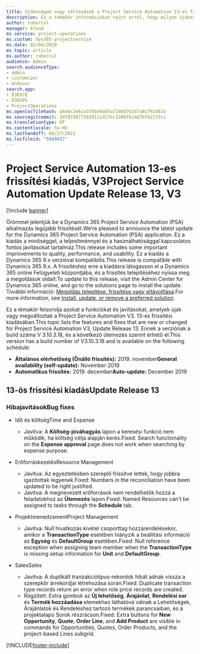 ```yaml
---
title: Újdonságok vagy változások a Project Service Automation 13-es frissítési kiadásának V3 változatában
description: Ez a témakör információkat nyújt arról, hogy milyen újdonságok és változások vannak a Project Service Automation 13-ös frissítési kiadásának V3 verziójában.
author: ruhercul
manager: kfend
ms.service: project-operations
ms.custom: dyn365-projectservice
ms.date: 02/04/2020
ms.topic: article
ms.author: ruhercul
audience: Admin
search.audienceType:
- admin
- customizer
- enduser
search.app:
- D365CE
- D365PS
- ProjectOperations
ms.openlocfilehash: a4ebc2e6ca3f6be0a05a7240d762d7a8cf92d81b
ms.sourcegitcommit: 3d78338773929121d17ec3386f6cb67bfb2272cc
ms.translationtype: HT
ms.contentlocale: hu-HU
ms.lasthandoff: 04/27/2021
ms.locfileid: "5949457"
---
```

# <a name="project-service-automation-update-release-13-v3"></a><span data-ttu-id="3851c-103">Project Service Automation 13-es frissítési kiadás, V3</span><span class="sxs-lookup"><span data-stu-id="3851c-103">Project Service Automation Update Release 13, V3</span></span>

[!include [banner](../includes/psa-now-project-operations.md)]

<span data-ttu-id="3851c-104">Örömmel jelentjük be a Dynamics 365 Project Service Automation (PSA) alkalmazás legújabb frissítését.</span><span class="sxs-lookup"><span data-stu-id="3851c-104">We’re pleased to announce the latest update for the Dynamics 365 Project Service Automation (PSA) application.</span></span> <span data-ttu-id="3851c-105">Ez a kiadás a minőséggel, a teljesítménnyel és a használhatósággal kapcsolatos fontos javításokat tartalmaz.</span><span class="sxs-lookup"><span data-stu-id="3851c-105">This release includes some important improvements to quality, performance, and usability.</span></span> <span data-ttu-id="3851c-106">Ez a kiadás a Dynamics 365 9.x verzióval kompatibilis.</span><span class="sxs-lookup"><span data-stu-id="3851c-106">This release is compatible with Dynamics 365 9.x.</span></span> <span data-ttu-id="3851c-107">A frissítéshez erre a kiadásra látogasson el a Dynamics 365 online Felügyeleti központjába, és a frissítés telepítéséhez nyissa meg a megoldások oldalt.</span><span class="sxs-lookup"><span data-stu-id="3851c-107">To update to this release, visit the Admin Center for Dynamics 365 online, and go to the solutions page to install the update.</span></span> <span data-ttu-id="3851c-108">További információ: [Megoldás telepítése, frissítése vagy eltávolítása](/power-platform/admin/install-remove-preferred-solution).</span><span class="sxs-lookup"><span data-stu-id="3851c-108">For more information, see [Install, update, or remove a preferred solution](/power-platform/admin/install-remove-preferred-solution).</span></span>

<span data-ttu-id="3851c-109">Ez a témakör felsorolja azokat a funkciókat és javításokat, amelyek újak vagy megváltoztak a Project Service Automation V3. 13-es frissítési kiadásában.</span><span class="sxs-lookup"><span data-stu-id="3851c-109">This topic lists the features and fixes that are new or changed for Project Service Automation V3, Update Release 13.</span></span> <span data-ttu-id="3851c-110">Ennek a verziónak a build száma V 3.10.3.18, és a következő ütemezés szerint érhető el:</span><span class="sxs-lookup"><span data-stu-id="3851c-110">This version has a build number of V3.10.3.18 and is available on the following schedule:</span></span>

- <span data-ttu-id="3851c-111">**Általános elérhetőség (Önálló frissítés):** 2019. november</span><span class="sxs-lookup"><span data-stu-id="3851c-111">**General availability (self-update):** November 2019</span></span>
- <span data-ttu-id="3851c-112">**Automatikus frissítés:** 2019. december</span><span class="sxs-lookup"><span data-stu-id="3851c-112">**Auto-update:** December 2019</span></span>


## <a name="update-release-13"></a><span data-ttu-id="3851c-113">13-ös frissítési kiadás</span><span class="sxs-lookup"><span data-stu-id="3851c-113">Update Release 13</span></span> 

### <a name="bug-fixes"></a><span data-ttu-id="3851c-114">Hibajavítások</span><span class="sxs-lookup"><span data-stu-id="3851c-114">Bug fixes</span></span>

- <span data-ttu-id="3851c-115">Idő és költség</span><span class="sxs-lookup"><span data-stu-id="3851c-115">Time and Expense</span></span>

     - <span data-ttu-id="3851c-116">Javítva: A **Költség-jóváhagyás** lapon a keresési funkció nem működik, ha költség célja alapján keres.</span><span class="sxs-lookup"><span data-stu-id="3851c-116">Fixed: Search functionality on the **Expense approval** page does not work when searching by expense purpose.</span></span>

- <span data-ttu-id="3851c-117">Erőforráskezelés</span><span class="sxs-lookup"><span data-stu-id="3851c-117">Resource Management</span></span>

     - <span data-ttu-id="3851c-118">Javítva: Az egyeztetésben szereplő frissítve lettek, hogy jobbra igazítottak legyenek.</span><span class="sxs-lookup"><span data-stu-id="3851c-118">Fixed: Numbers in the reconciliation have been updated to be right justified.</span></span>
     - <span data-ttu-id="3851c-119">Javítva: A megnevezett erőforrások nem rendelhetők hozzá a feladatokhoz az **Ütemezés** lapon.</span><span class="sxs-lookup"><span data-stu-id="3851c-119">Fixed: Named Resources can't be assigned to tasks through the **Schedule** tab.</span></span>

- <span data-ttu-id="3851c-120">Projektmenedzsment</span><span class="sxs-lookup"><span data-stu-id="3851c-120">Project Management</span></span>

     - <span data-ttu-id="3851c-121">Javítva: Null hivatkozás kivétel csoporttag hozzárendelésekor, amikor a **TransactionType** esetében hiányzik a beállítási információ az **Egység** és **DefaultGroup** esetében.</span><span class="sxs-lookup"><span data-stu-id="3851c-121">Fixed: Null reference exception when assigning team member when the **TransactionType** is missing setup information for **Unit** and **DefaultGroup**.</span></span>

- <span data-ttu-id="3851c-122">Sales</span><span class="sxs-lookup"><span data-stu-id="3851c-122">Sales</span></span>

     - <span data-ttu-id="3851c-123">Javítva: A duplikált tranzakciótípus-rekordok hibát adnak vissza a szerepkör árrekordjai létrehozása során.</span><span class="sxs-lookup"><span data-stu-id="3851c-123">Fixed: Duplicate transaction type records return an error when role price records are created.</span></span>
     - <span data-ttu-id="3851c-124">Rögzített: Extra gombok az **Új lehetőség**, **Árajánlat**, **Rendelési sor** és **Termék hozzáadása** elemekhez láthatóvá válnak a Lehetőségek, Árajánlatok és Rendeléshez tartozó termékek parancsaiban, és a projektalapú Sorok részrácson.</span><span class="sxs-lookup"><span data-stu-id="3851c-124">Fixed: Extra buttons for **New Opportunity**, **Quote**, **Order Line**, and **Add Product** are visible in commands for Opportunities, Quotes, Order Products, and the project-based Lines subgrid.</span></span>




[!INCLUDE[footer-include](../includes/footer-banner.md)]